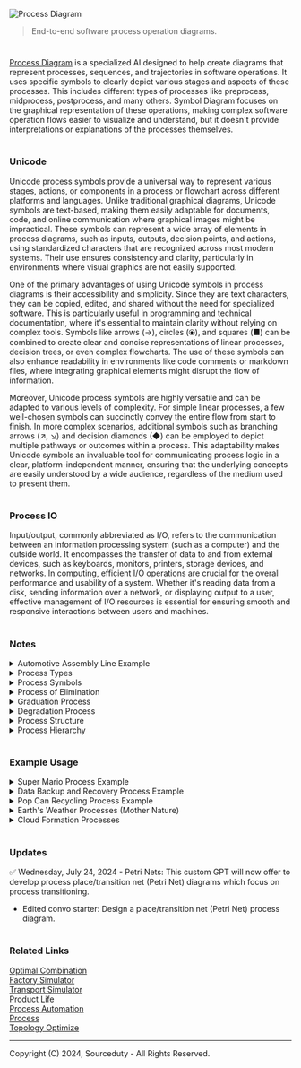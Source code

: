 ![Process Diagram](https://github.com/sourceduty/Process_Theory/assets/123030236/a42a22dc-0b99-4783-ab0a-fb40940841cd)

> End-to-end software process operation diagrams. 

#

[Process Diagram](https://chat.openai.com/g/g-BKPxbMYJD-process-diagram) is a specialized AI designed to help create diagrams that represent processes, sequences, and trajectories in software operations. It uses specific symbols to clearly depict various stages and aspects of these processes. This includes different types of processes like preprocess, midprocess, postprocess, and many others. Symbol Diagram focuses on the graphical representation of these operations, making complex software operation flows easier to visualize and understand, but it doesn't provide interpretations or explanations of the processes themselves.

#
### Unicode

Unicode process symbols provide a universal way to represent various stages, actions, or components in a process or flowchart across different platforms and languages. Unlike traditional graphical diagrams, Unicode symbols are text-based, making them easily adaptable for documents, code, and online communication where graphical images might be impractical. These symbols can represent a wide array of elements in process diagrams, such as inputs, outputs, decision points, and actions, using standardized characters that are recognized across most modern systems. Their use ensures consistency and clarity, particularly in environments where visual graphics are not easily supported.

One of the primary advantages of using Unicode symbols in process diagrams is their accessibility and simplicity. Since they are text characters, they can be copied, edited, and shared without the need for specialized software. This is particularly useful in programming and technical documentation, where it's essential to maintain clarity without relying on complex tools. Symbols like arrows (→), circles (⦿), and squares (■) can be combined to create clear and concise representations of linear processes, decision trees, or even complex flowcharts. The use of these symbols can also enhance readability in environments like code comments or markdown files, where integrating graphical elements might disrupt the flow of information.

Moreover, Unicode process symbols are highly versatile and can be adapted to various levels of complexity. For simple linear processes, a few well-chosen symbols can succinctly convey the entire flow from start to finish. In more complex scenarios, additional symbols such as branching arrows (↗, ↘) and decision diamonds (◆) can be employed to depict multiple pathways or outcomes within a process. This adaptability makes Unicode symbols an invaluable tool for communicating process logic in a clear, platform-independent manner, ensuring that the underlying concepts are easily understood by a wide audience, regardless of the medium used to present them.

#
### Process IO

Input/output, commonly abbreviated as I/O, refers to the communication between an information processing system (such as a computer) and the outside world. It encompasses the transfer of data to and from external devices, such as keyboards, monitors, printers, storage devices, and networks. In computing, efficient I/O operations are crucial for the overall performance and usability of a system. Whether it's reading data from a disk, sending information over a network, or displaying output to a user, effective management of I/O resources is essential for ensuring smooth and responsive interactions between users and machines.

#
### Notes

<details><summary>Automotive Assembly Line Example</summary>
<br>

```
Raw Material Input
|
Main Line
│
1. Chassis Assembly (CA)
│   ├── Steel Frame Production (SFP)
│   │   ├── Cutting and Shaping Steel (S1)
│   │   │   ├── Laser Cutter (LC)
│   │   │   ├── Press Brake (PB)
│   │   │   └── CNC Machine (CNC)
│   │   └── Assembling Frame Sections (S2)
│   │       ├── Welding Machine (WM)
│   │       └── Riveting Machine (RM)
│   ├── Axles Manufacturing (AM)
│   │   ├── Forging Axle Housings (A1)
│   │   │   ├── Forging Press (FP)
│   │   │   └── Heat Treatment Oven (HTO)
│   │   └── Machining Axle Shafts (A2)
│   │       ├── CNC Lathe (CNC-L)
│   │       └── Grinding Machine (GM)
│   ├── Suspension Components (SC)
│   │   ├── Producing Shock Absorbers (SCA1)
│   │   │   ├── Shock Absorber Machine (SAM)
│   │   │   └── Testing Equipment (TE)
│   │   └── Manufacturing Springs (SCA2)
│   │       ├── Spring Coiling Machine (SCM)
│   │       └── Heat Treatment Furnace (HTF)
│   └── Welding & Assembly (WA)
│       ├── Joining Frame Parts (W1)
│       │   ├── MIG Welder (MIG)
│       │   └── TIG Welder (TIG)
│       └── Installing Axles and Suspension (W2)
│           ├── Assembly Line (AL)
│           └── Hydraulic Press (HP)
│
↓ Continue to next process step
│
2. Engine Assembly (EA)
│   ├── Cylinder Block Casting (CBC)
│   │   ├── Melting and Pouring Metal (C1)
│   │   │   ├── Induction Furnace (IF)
│   │   │   └── Casting Molds (CM)
│   │   └── Shaping and Cooling Block (C2)
│   │       ├── CNC Machining Center (CNC-MC)
│   │       └── Cooling Racks (CR)
│   ├── Piston Manufacturing (PM)
│   │   ├── Casting Pistons (P1)
│   │   │   ├── Die Casting Machine (DCM)
│   │   │   └── Cooling and Removal Station (C&R)
│   │   └── Machining to Specifications (P2)
│   │       ├── CNC Milling Machine (CNC-M)
│   │       └── Measurement Equipment (ME)
│   ├── Crankshaft Machining (CM)
│   │   ├── Forging Crankshafts (CMA1)
│   │   │   ├── Crankshaft Forging Press (CFP)
│   │   │   └── Heat Treatment Oven (HTO)
│   │   └── Grinding and Balancing (CMA2)
│   │       ├── Crankshaft Grinding Machine (CGM)
│   │       └── Balancing Machine (BM)
│   ├── Camshaft Production (CP)
│   │   ├── Forging Camshafts (C1)
│   │   │   ├── Camshaft Forging Press (CFP)
│   │   │   └── Heat Treatment Oven (HTO)
│   │   └── Precision Machining (C2)
│   │       ├── CNC Lathe (CNC-L)
│   │       └── Grinding Machine (GM)
│   └── Engine Block Assembly (EBA)
│       ├── Assembling Engine Components (E1)
│       │   ├── Assembly Line (AL)
│       │   └── Torque Wrench (TW)
│       └── Installing Pistons and Crankshaft (E2)
│           ├── Engine Stand (ES)
│           └── Hydraulic Lift (HL)
│
↓ Continue to next process step
│
3. Transmission & Drivetrain Assembly (TDA)
│   ├── Gearbox Production (GP)
│   │   ├── Casting and Machining Gears (G1)
│   │   │   ├── Gearbox Casting Machine (GCM)
│   │   │   └── CNC Gear Machining (CNC-GM)
│   │   └── Assembling Gearbox Components (G2)
│   │       ├── Assembly Line (AL)
│   │       └── Torque Wrench (TW)
│   ├── Clutch Manufacturing (CM)
│   │   ├── Producing Clutch Discs (C1)
│   │   │   ├── Clutch Disc Press (CDP)
│   │   │   └── CNC Machining (CNC-M)
│   │   └── Assembling Clutch Mechanisms (C2)
│   │       ├── Clutch Assembly Station (CAS)
│   │       └── Hydraulic Press (HP)
│   ├── Driveshaft Assembly (DA)
│   │   ├── Manufacturing Driveshafts (D1)
│   │   │   ├── Driveshaft Lathe (DSL)
│   │   │   └── Balancing Machine (BM)
│   │   └── Assembling Driveshaft Components (D2)
│   │       ├── Assembly Line (AL)
│   │       └── Hydraulic Press (HP)
│   └── Transmission Installation (TI)
│       ├── Mounting Gearbox and Clutch (T1)
│       │   ├── Engine Hoist (EH)
│       │   └── Hydraulic Lift (HL)
│       └── Connecting Driveshaft (T2)
│           ├── Driveshaft Alignment Tool (DAT)
│           └── Torque Wrench (TW)
│
↓ Continue to next process step
│
4. Engine Assembly with Chassis (EAC)
│       ├── Mounting Engine to Chassis (ME)
│       ├── Aligning Engine and Transmission (E1)
│       │   ├── Alignment Tool (AT)
│       │   └── Engine Hoist (EH)
│       └── Securing with Mounting Brackets (E2)
│           ├── Bolting Tool (BT)
│           └── Torque Wrench (TW)
│
↓ Continue to next process step
│
5. Transmission & Drivetrain Assembly with Chassis (TDAC)
│       ├── Integrating Transmission with Chassis (ITC)
│       ├── Connecting Transmission to Engine (I1)
│       │   ├── Alignment Tool (AT)
│       │   └── Engine Hoist (EH)
│       └── Ensuring Proper Alignment (I2)
│           ├── Alignment Gauge (AG)
│           └── Measuring Tools (MT)
│
↓ Continue to next process step
│
6. Body Assembly (BA)
│   ├── Panel Stamping (PS)
│   │   ├── Shaping Metal Panels (P1)
│   │   │   ├── Stamping Press (SP)
│   │   │   └── Die Cutter (DC)
│   │   └── Inspecting Stamped Panels (P2)
│   │       ├── Inspection Station (IS)
│   │       └── Measuring Tools (MT)
│   ├── Door Manufacturing (DM)
│   │   ├── Assembling Door Frames (D1)
│   │   │   ├── Door Frame Assembly Line (DFAL)
│   │   │   └── Welding Machine (WM)
│   │   └── Installing Door Mechanisms (D2)
│   │       ├── Mechanism Installation Station (MIS)
│   │       └── Hydraulic Press (HP)
│   ├── Roof Installation (RI)
│   │   ├── Shaping Roof Panels (R1)
│   │   │   ├── Stamping Press (SP)
│   │   │   └── Die Cutter (DC)
│   │   └── Mounting Roof to Body (R2)
│   │       ├── Assembly Line (AL)
│   │       └── Riveting Machine (RM)
│   ├── Window Installation (WI)
│   │   ├── Cutting Window Glass (W1)
│   │   │   ├── Glass Cutter (GC)
│   │   │   └── Polishing Station (PS)
│   │   └── Installing Windows in Body (W2)
│   │       ├── Installation Station (IS)
│   │       └── Adhesive Applicator (AA)
│   └── Body Shell Assembly (BSA)
│       ├── Joining Body Panels (B1)
│       │   ├── Assembly Line (AL)
│       │   └── Riveting Machine (RM)
│       └── Aligning and Securing Shell (B2)
│           ├── Alignment Tool (AT)
│           └── Bolting Tool (BT)
│
↓ Continue to next process step
│
7. Body Assembly with Chassis (BAC)
│       ├── Merging Body with Chassis (MBC)
│       ├── Mounting Body to Frame (M1)
│       │   ├── Lift Table (LT)
│       │   └── Bolting Tool (BT)
│       └── Securing with Bolts and Fasteners (M2)
│           ├── Bolting Tool (BT)
│           └── Torque Wrench (TW)
│
↓ Continue to next process step
│
8. Paint Assembly (PA)
│   ├── Surface Preparation (SP)
│   │   ├── Cleaning and Sanding Body (S1)
│   │   │   ├── Sanding Machine (SM)
│   │   │   └── Cleaning Station (CS)
│   │   └── Applying Primer (S2)
│   │       ├── Primer Spray Booth (PSB)
│   │       └── Drying Oven (DO)
│   ├── Primer Application (PA)
│   │   ├── Spraying Primer Coats (P1)
│   │   │   ├── Spray Gun (SG)
│   │   │   └── Spray Booth (SB)
│   │   └── Drying and Sanding Primer (P2)
│   │       ├── Drying Oven (DO)
│   │       └── Sanding Machine (SM)
│   ├── Color Coating (CC)
│   │   ├── Applying Base Coat Paint (C1)
│   │   │   ├── Spray Gun (SG)
│   │   │   └── Spray Booth (SB)
│   │   └── Ensuring Even Coverage (C2)
│   │       ├── Inspection Station (IS)
│   │       └── Measuring Tools (MT)
│   ├── Clear Coat Application (CCA)
│   │   ├── Spraying Clear Coat (C1)
│   │   │   ├── Spray Gun (SG)
│   │   │   └── Spray Booth (SB)
│   │   └── Ensuring Gloss Finish (C2)
│   │       ├── Gloss Meter (GM)
│   │       └── Inspection Station (IS)
│   └── Paint Polishing (PP)
│       ├── Buffing and Polishing Paint (P1)
│       │   ├── Buffing Machine (BM)
│       │   └── Polishing Machine (PM)
│       └── Inspecting for Flaws (P2)
│           ├── Inspection Station (IS)
│           └── Measuring Tools (MT)
│
↓ Continue to next process step
│
9. Electrical & Interior Assembly (EIA)
│   ├── Wiring Harness Assembly (WHA)
│   │   ├── Assembling Electrical Wiring (W1)
│   │   │   ├── Wiring Assembly Machine (WAM)
│   │   │   └── Testing Equipment (TE)
│   │   └── Installing Wiring Harnesses (W2)
│   │       ├── Installation Station (IS)
│   │       └── Connector Tool (CT)
│   ├── Battery Installation (BI)
│   │   ├── Mounting Battery (B1)
│   │   │   ├── Battery Lift (BL)
│   │   │   └── Mounting Tools (MT)
│   │   └── Connecting Battery Wires (B2)
│   │       ├── Wiring Tool (WT)
│   │       └── Electrical Tester (ET)
│   ├── Seat Manufacturing (SM)
│   │   ├── Producing Seat Frames (S1)
│   │   │   ├── Frame Welding Machine (FWM)
│   │   │   └── CNC Machining (CNC-M)
│   │   └── Upholstering Seats (S2)
│   │       ├── Upholstery Sewing Machine (USM)
│   │       └── Upholstery Cutting Machine (UCM)
│   ├── Dashboard Assembly (DA)
│   │   ├── Assembling Dashboard Components (D1)
│   │   │   ├── Assembly Line (AL)
│   │   │   └── Tooling Station (TS)
│   │   └── Installing Dashboard in Vehicle (D2)
│   │       ├── Installation Tool (IT)
│   │       └── Alignment Tools (AT)
│   ├── Upholstery Cutting (UC)
│   │   ├── Cutting Fabric for Interiors (U1)
│   │   │   ├── Fabric Cutter (FC)
│   │   │   └── Cutting Table (CT)
│   │   └── Preparing Upholstery Panels (U2)
│   │       ├── Upholstery Cutting Machine (UCM)
│   │       └── Preparation Station (PS)
│   └── Interior Assembly (IA)
│       ├── Installing Seats and Trim (I1)
│       │   ├── Installation Tools (IT)
│       │   └── Assembly Line (AL)
│       └── Completing Interior Fit-out (I2)
│           ├── Interior Assembly Tools (IAT)
│           └── Final Fitment Station (FFS)
│
↓ Continue to next process step
│
10. Final Assembly & Quality Control (FAQC)
    ├── Component Assembly (CA)
    │   ├── Installing Remaining Components (C1)
    │   │   ├── Assembly Line (AL)
    │   │   └── Tooling Station (TS)
    │   └── Finalizing All Assemblies (C2)
    │       ├── Inspection Tools (IT)
    │       └── Assembly Verification Station (AVS)
    ├── Alignment & Calibration (A&C)
    │   ├── Aligning Wheels and Suspension (A1)
    │   │   ├── Alignment Machine (AM)
    │   │   └── Suspension Calibration Tool (SCT)
    │   └── Calibrating Systems (A2)
    │       ├── Calibration Equipment (CE)
    │       └── Testing Tools (TT)
    ├── System Testing (ST)
    │   ├── Testing Electrical Systems (S1)
    │   │   ├── Electrical Tester (ET)
    │   │   └── Diagnostic Tool (DT)
    │   └── Running Engine and Transmission Tests (S2)
    │       ├── Engine Test Stand (ETS)
    │       └── Transmission Tester (TT)
    └── Quality Inspection (QI)
        ├── Inspecting for Defects (Q1)
        │   ├── Inspection Station (IS)
        │   └── Quality Measurement Tools (QMT)
        └── Conducting Final Quality Check (Q2)
            ├── Quality Assurance Tools (QAT)
            └── Final Inspection Station (FIS)
            |
            Completed Vehicle (Output)
```

<br>    
</details>

<details><summary>Process Types</summary>
<br>


| Simple Processes      | Complex Processes                                           |
|-----------------------|-------------------------------------------------------------|
| Sorting               | Machine learning model training                            |
| Filtering             | Complex algorithm optimization                              |
| Summation             | System integration                                         |
| Counting              | Distributed computing                                      |
| Searching             | Data mining                                                 |
| Conversion            | Natural language processing                                |
| Basic arithmetic ops  | Image processing and computer vision                        |
| Copying               | Simulation modeling                                        |
| Concatenation         | Cryptographic operations                                   |
| Validation            | Large-scale data analytics                                 |
| Batch Processing      | Real-time Processing                                        |
| Sequential Processing | Interactive Processing                                     |
| Transaction Processing| Multithreading                                              |
|                       | Multiprocessing                                             |
|                       | Time Sharing                                                |
|                       | Distributed Processing                                     |
|                       | Parallel Processing                                        |


<br>    
</details>

<details><summary>Process Symbols</summary>
<br>

These symbols can be combined and expanded to create complex diagrams that depict the flow of activities, decisions, and interactions within a software input and output process.

| Symbol | Name                 | Hex Code | Description                                                                 | Example                   |
|--------|----------------------|----------|-----------------------------------------------------------------------------|---------------------------|
| →      | Process              | U+2192   | Represents a single, linear progression from one step to the next.           | 0 → 1 → 2 → 3 → 4         |
| ⇄      | Multiprocess         | U+21C4   | Indicates interaction or synchronization between multiple parallel activities.| 0/0 ⇄ 1/1 ⇉ 2/2           |
| ⇉      | Parallel Process     | U+21C9   | Represents a separated interaction between parallel processes.               | 0/0 ⇄ 1/1 ⇉ 2/2           |
| ↝      | Preprocess           | U+219D   | Represents an initial setup or preparation step before the main process.     | 0 ↝ 1                     |
| ↯      | Midprocess           | U+21AF   | Indicates an intermediate step within the overall process.                   | 1 ↯ 2                     |
| ↦      | Postprocess          | U+21A6   | Represents a step that occurs after the main process, usually for finalization.| 4 ↦ 5                    |
| ↺      | Reprocess            | U+21BA   | Indicates that a step is being revisited or iterated upon.                   | 3 ↺                        |
| ⇄      | Alternating Process  | U+21C4   | Represents steps that alternate or switch between different paths.           | (3 ⇄ 4)                   |
| ⇢      | Subprocesses         | U+21E2   | Represents a hierarchical structure, with a main process broken into subprocesses.| 0 ⇢ 1 ⇢ 2 ⇢ 3         |
| ↗ ↙    | Process Interception | U+2197, U+2199 | Indicates branching or decisions within the process, leading to different paths.| 2 ↗ 3 ↙ 4          |
| ↷      | Optional Process     | U+21B7   | Indicates a step that may or may not be executed based on certain conditions.| 3 ↷                        |
| ↭      | Joint Process        | U+21AD   | Represents the convergence of multiple paths or activities into a single path.| (3 ↭ 4)                  |
| ⇅      | Vertical Process     | U+21C5   | Indicates vertical interaction or movement between steps.                    |                           |
| ⇆      | Bidirectional Process| U+21C6   | Represents a process that can move in either direction between steps.        |                           |
| ⇇      | Backward Process     | U+21C7   | Represents a process that moves backward or reverses.                        |                           |
| ⇈      | Ascending Process    | U+21C8   | Represents an upward progression in the process.                             |                           |
| ⇊      | Descending Process   | U+21CA   | Represents a downward progression in the process.                            |                           |
| ↪      | Rightward Hook       | U+21AA   | Indicates a process that hooks or moves rightward after a step.              | Step 2 ↪ Step 3           |
| ↩      | Leftward Hook        | U+21A9   | Indicates a process that hooks or moves leftward after a step.               | Step 3 ↩ Step 2           |
| ⇋      | Leftward Double Arrow| U+21CB   | Indicates a two-way interaction where the process can move leftward and return.| 4 ⇋ 3                     |
| ⇌      | Rightward Double Arrow| U+21CC  | Indicates a two-way interaction where the process can move rightward and return.| 3 ⇌ 4                     |
| ⤴      | Topward Arrow        | U+2934   | Represents a process that moves upward from a lower level.                   | 2 ⤴ 3                     |
| ⤵      | Downward Arrow       | U+2935   | Represents a process that moves downward from an upper level.                | 3 ⤵ 2                     |
| ↻      | Clockwise Process    | U+21BB   | Indicates a process that follows a clockwise loop or cycle.                  | Step ↻                     |
| ↶      | Counterclockwise Process | U+21B6| Indicates a process that follows a counterclockwise loop or cycle.           | Step ↶                     |
| ⬌      | Horizontal Arrow     | U+2B0C   | Represents a process that moves horizontally between two points.             | Point A ⬌ Point B         |
| ⬍      | Vertical Arrow       | U+2B0D   | Represents a process that moves vertically between two points.               | Point A ⬍ Point B         |
| ⤢      | Rightward Diagonal Arrow | U+2932| Represents a process moving diagonally upward and rightward.                 | A ⤢ B                     |
| ⤣      | Leftward Diagonal Arrow | U+2933| Represents a process moving diagonally upward and leftward.                  | A ⤣ B                     |
| ⤡      | Rightward Diagonal Arrow Down | U+2931 | Represents a process moving diagonally downward and rightward.              | A ⤡ B                     |
| ⤤      | Leftward Diagonal Arrow Down | U+2934 | Represents a process moving diagonally downward and leftward.              | A ⤤ B                     |
| ⇜      | Leftward Squiggly Arrow | U+21DC | Represents a process with a more complex or indirect leftward movement.     | Start ⇜ Finish            |
| ⇝      | Rightward Squiggly Arrow | U+21DD | Represents a process with a more complex or indirect rightward movement.    | Start ⇝ Finish            |

<br>    
</details>

<details><summary>Process of Elimination</summary>
<br>

The "Process of Elimination" is represented by a sequence of steps starting with identifying potential candidates. These candidates are then evaluated based on specific criteria. As part of a divergent process, each candidate is subsequently processed individually. The results from each are reviewed, culminating in a final decision. This methodical approach helps in systematically narrowing down options to reach a definitive conclusion.

```
Start → Identify Candidates ↝ Evaluate Candidates
⬇
Process Candidate 1 → Review Candidate 1 Results ↯ 
Process Candidate 2 → Review Candidate 2 Results ↯ 
Process Candidate 3 → Review Candidate 3 Results ↯ 
Process Candidate 4 → Review Candidate 4 Results ↯ 
Process Candidate 5 → Review Candidate 5 Results ↯ 
Process Candidate 6 → Review Candidate 6 Results ↯ 
Process Candidate 7 → Review Candidate 7 Results ↯ 
Process Candidate 8 → Review Candidate 8 Results ↯ 
Process Candidate 9 → Review Candidate 9 Results ↯ 
Process Candidate 10 → Review Candidate 10 Results
⬇
Compare All Candidates ↷
⬇
Final Decision ↗ Notify Selected Candidate ↦ End Process ⇶
```

<br>    
</details>

<details><summary>Graduation Process</summary>
<br>

The graduation process typically involves a series of structured stages that mark the transition of students from one academic level to another, culminating in a formal ceremony. This process begins with the preprocess of meeting academic requirements, followed by application for graduation. After approval, the midprocess involves preparations for the ceremony, including gown rental and invitations. The postprocess is the graduation ceremony itself, and finally, there is an optional process for attending graduation parties or events.

```
Start → Academic Requirements
⬇
↝ Complete Required Courses
   ↝ Submit Assignments
   ↝ Pass Exams
   ↝ Fulfill Attendance
   ↝ Complete Capstone Project
⬇
Application for Graduation → Submit Graduation Application → Pay Graduation Fees → Confirm Eligibility
⬇
Ceremony Preparation ↯ Order Cap and Gown → Send Invitations → Arrange Travel Plans → Rehearsal
⬇
Graduation Ceremony ↦ Check-in at Venue → Line Up for Ceremony → Walk Across the Stage → Receive Diploma → Official Photos
⬇
Graduation Parties ↷ Attend Family Celebration → Join Friends’ Gathering → Participate in School’s After-Party → Optional Alumni Event
⬇
End Process ⇶
```

<br>    
</details>

<details><summary>Degradation Process</summary>
<br>

The degradation process refers to the decline or reduction in quality, effectiveness, or condition of a software system over time, typically due to factors like system use, environmental conditions, or lack of maintenance. Initially, the system operates optimally (preprocess). Over time, performance may begin to decline (midprocess), and without intervention, the system may reach a critical point of degradation (postprocess). Recovery efforts (reprocess) can be initiated if the degradation is detected early enough.

Battery degradation in electric vehicles (EVs) is a process where the battery's capacity to hold charge diminishes over time due to repeated charge and discharge cycles. The process starts with the initial operation of the battery at full capacity (preprocess). As the vehicle is used and the battery undergoes cycles, its capacity gradually decreases (midprocess). Eventually, the battery may reach a stage where it can no longer support the vehicle's range requirements (postprocess). At this stage, battery management strategies or replacement (reprocess) can be considered to restore functionality.

```
Initial Operation (↝) → Capacity Decrease (↯) → Range Inadequacy (↦) → Management/Replacement (↺)
```

<br>    
</details>

<details><summary>Process Structure</summary>
<br>

The structure of a process in software or systems engineering is designed to outline the sequential and logical order of tasks required to accomplish a specific goal. This structure often represents the flow of data and control through various stages of operation, clearly delineating the start, intermediate steps, and end of the process. It includes a series of actions or operations that may involve decision-making branches, parallel execution paths, and loops, which are strategically organized to optimize performance, maintainability, and scalability. The effective structuring of these processes is critical for ensuring that the system operates smoothly and meets its designated outcomes efficiently.

Process structure can be categorized into various levels and types, each serving distinct roles within a larger system. At the most basic level, simple processes like sorting or filtering involve straightforward, linear sequences of steps. More complex processes, such as distributed computing or machine learning model training, incorporate multiple layers that may include subprocesses and require sophisticated coordination mechanisms. Types of processes vary widely, ranging from sequential and batch processing to real-time and interactive processing. Additionally, processes can be synchronous, executing steps in a strict order, or asynchronous, allowing steps to occur independently. Understanding and designing these levels and types appropriately is essential for crafting systems that are robust, flexible, and capable of handling the demands of varied operational environments.

<br>    
</details>

<details><summary>Process Hierarchy</summary>
<br>

Process hierarchy levels and types are fundamental concepts in both software development and systems engineering, providing a structured approach to managing complex operations. At the highest level, processes may be broadly categorized into main processes, subprocesses, and auxiliary processes, each serving specific roles within the overall system. Main processes are the core functional tasks that drive the primary objectives of the system. Subprocesses break down these main tasks into smaller, more manageable units that are easier to develop, maintain, and troubleshoot. Auxiliary processes include support tasks such as logging, monitoring, and configuration, which are essential for the smooth operation but are not directly involved in the primary functional flow.

#

Here's a hierarchical representation of a complex process, utilizing the specific symbols to denote different stages and types of processes:

```
Complex Process (⇄)
   |
   ├── Preprocess (↝)
   |     ├── Data Collection (→)
   |     └── Data Cleaning (→)
   |
   ├── Main Processing (↯)
   |     ├── Distributed Computing (⇅)
   |     │     ├── Load Balancing (→)
   |     │     └── Parallel Processing (⫸)
   |     |
   |     ├── Machine Learning Model Training (↻)
   |     │     ├── Data Preprocessing (⇢)
   |     │     ├── Model Fitting (⇉)
   |     │     └── Model Validation (↷)
   |     |
   |     └── System Integration (⇈)
   |           ├── API Integration (→)
   |           └── Testing and Quality Assurance (⇛)
   |
   └── Postprocess (↦)
         ├── Data Visualization (→)
         └── Reporting (→)
```

This structure exemplifies the complexity and depth of operations that can be part of a complex software process, illustrating the use of multiple process types to achieve comprehensive results.

<br>    
</details>

#
### Example Usage

<details><summary>Super Mario Process Example</summary>
<br>

In the Super Mario process diagram, the player begins at the start of Level 1-1 and moves right. Along the way, they encounter various challenges such as Goombas, which can be defeated by jumping on them, and blocks that may contain power-ups or coins. The player may collect these power-ups to grow or gain additional abilities. They must also navigate gaps by jumping over them, with the risk of losing a life if they fall. The goal is to reach the flagpole at the end of the level, marking the level's completion and allowing the player to proceed to the next level. Throughout the level, the player must skillfully manage these obstacles to advance successfully.

```
Start
  |
  V
Level 1-1
  |
  +--> Player moves right
  |
  +--> Player encounters Goomba
  |     |
  |     +--> Player jumps on Goomba
  |     |     |
  |     |     +--> Goomba defeated
  |     |     |
  |     |     +--> Continue
  |     |
  |     +--> Player hits Goomba
  |           |
  |           +--> Player loses a life
  |           |
  |           +--> Continue (if lives > 0)
  |
  +--> Player encounters blocks
  |     |
  |     +--> Player hits block
  |           |
  |           +--> Power-up appears (e.g., mushroom)
  |           |     |
  |           |     +--> Player collects power-up
  |           |           |
  |           |           +--> Player grows (if mushroom)
  |           |           |
  |           |           +--> Player gains fire power (if fire flower)
  |           |
  |           +--> Coin appears
  |                 |
  |                 +--> Player collects coin
  |
  +--> Player encounters gap
  |     |
  |     +--> Player jumps over gap
  |           |
  |           +--> Successful jump
  |           |
  |           +--> Fall into gap
  |                 |
  |                 +--> Player loses a life
  |                 |
  |                 +--> Continue (if lives > 0)
  |
  +--> Player reaches flagpole
        |
        +--> Player jumps on flagpole
        |
        +--> Level complete
        |
        +--> Proceed to next level
```

<br>    
</details>

<details><summary>Data Backup and Recovery Process Example</summary>
<br>

1. Preprocess: Check if backup is needed (↝).
2. Parallel Process: Back up databases and user files simultaneously (⫸).
3. Process: Verify integrity of backups (→).
4. Conditional Process: If verification fails, reprocess backup (⇏).
5. Reprocess: Redo backup process (↺).
6. Optional Process: Notify admin if multiple failures occur (↷).
7. Postprocess: Log completion (↦).

Diagram:

```
↝ Check backup needed ⫸ [Back up databases ⇆ Back up user files] → Verify backups ⇏ {If fail} ↺ Redo backup ↷ Notify admin (optional) → ↦ Log completion
```

<br>    
</details>

<details><summary>Pop Can Recycling Process Example</summary>
<br>

The recycling process for old pop cans into aluminum casting products begins with the collection of used cans, which serves as a crucial preprocessing step. Once collected, these cans undergo sorting based on material type to ensure only aluminum cans proceed to the next stages. After sorting, the cans are shredded into smaller pieces, followed by the removal of paints and other coatings, preparing them for melting. The clean aluminum shreds are then melted and formed into aluminum ingots, a key transformation point in the process. Subsequent steps include a detailed quality check of the ingots to ensure they meet required specifications. The approved ingots are then used in the manufacturing of various aluminum casting products. A final post-process quality assurance step ensures that the finished products are of high quality before they are distributed to the market. This process not only recycles waste effectively but also contributes to the sustainable production of aluminum products.

```
Collection of used pop cans ↝
   ↓
Sorting of cans based on material type →
   ↓
Shredding of aluminum cans →
   ↓
Removal of paint and other coatings →
   ↓
Melting of shredded aluminum →
   ↓
Formation of aluminum ingots ↯
   ↓
Quality checking of ingots ⇢
   ↓
Manufacturing of aluminum casting products from ingots →
   ↓
Final quality assurance of products ↦
   ↓
Distribution of finished products →
```

<br>    
</details>

<details><summary>Earth's Weather Processes (Mother Nature)</summary>
<br>

Weather processes on Earth are complex and driven by interactions between the atmosphere, oceans, land surfaces, and the sun. These processes influence global climate patterns and are crucial for understanding weather phenomena. The following diagram captures some of the fundamental weather processes that occur in a cyclical manner across the globe.

#### Weather Process Diagram

```
[Sun's Radiation (→) Heating of Earth's Surface (→) Evaporation (↝) Condensation (↯) Cloud Formation (↦) Precipitation (↺) Runoff (→) Collection in Water Bodies (→) Cycle Repeats]

Preprocess: Evaporation (↝)
Midprocess: Condensation (↯)
Postprocess: Cloud Formation (↦)
Reprocess: Precipitation (↺)

1. Sun's Radiation (→) Heating of Earth's Surface
2. Heating of Earth's Surface (→) Evaporation
3. Evaporation (↝) Condensation
4. Condensation (↯) Cloud Formation
5. Cloud Formation (↦) Precipitation
6. Precipitation (↺) Runoff
7. Runoff (→) Collection in Water Bodies
8. Collection in Water Bodies (→) Cycle Repeats
```

#### Summary

The diagram illustrates the continuous cycle of weather processes driven by the sun's energy. Starting with the heating of Earth's surface, water evaporates, condenses to form clouds, and precipitates back to the surface. The runoff collects in water bodies, and the cycle repeats, maintaining the balance of the Earth's weather systems. This cyclical process is fundamental to the distribution of water and the regulation of climate across the planet.

<br>    
</details>

<details><summary>Cloud Formation Processes</summary>
<br>

There are several primary types of clouds: Cumulus, Stratus, Cirrus, and Nimbus. Each type has unique characteristics and formation processes.

#### Cumulus Cloud Formation

Description: Cumulus clouds are fluffy, white clouds with a flat base, often seen during fair weather. They form through the process of convection.

```
[Surface Heating (→) Rising Warm Air (→) Cooling (↝) Condensation (↯) Cumulus Cloud Formation]

Preprocess: Cooling (↝)
Midprocess: Condensation (↯)

1. Surface Heating (→) Rising Warm Air
2. Rising Warm Air (→) Cooling
3. Cooling (↝) Condensation
4. Condensation (↯) Cumulus Cloud Formation
```

#### Stratus Cloud Formation

Description: Stratus clouds are low, gray clouds that cover the sky like a blanket, often resulting in overcast conditions. They form from the gradual lifting of a large air mass.

```
[Large Air Mass (→) Gradual Lifting (→) Cooling (↝) Condensation (↯) Stratus Cloud Formation]

Preprocess: Cooling (↝)
Midprocess: Condensation (↯)

1. Large Air Mass (→) Gradual Lifting
2. Gradual Lifting (→) Cooling
3. Cooling (↝) Condensation
4. Condensation (↯) Stratus Cloud Formation
```

#### Cirrus Cloud Formation

Description: Cirrus clouds are high, wispy clouds composed of ice crystals. They form at high altitudes where temperatures are very low.

```
[High Altitude (→) Low Temperature (→) Ice Crystal Formation (↝) Cirrus Cloud Formation]

Preprocess: Ice Crystal Formation (↝)

1. High Altitude (→) Low Temperature
2. Low Temperature (→) Ice Crystal Formation
3. Ice Crystal Formation (↝) Cirrus Cloud Formation
```


#### Nimbus Cloud Formation

Description: Nimbus clouds are thick, dark clouds that produce continuous rain or snow. They are often associated with stormy weather and are typically low-level clouds.

```
[Moisture Accumulation (→) Cooling (↝) Condensation (↯) Thickening Cloud Layer (→) Nimbus Cloud Formation (↺) Precipitation]

Preprocess: Cooling (↝)
Midprocess: Condensation (↯)
Reprocess: Precipitation (↺)

1. Moisture Accumulation (→) Cooling
2. Cooling (↝) Condensation
3. Condensation (↯) Thickening Cloud Layer
4. Thickening Cloud Layer (→) Nimbus Cloud Formation
5. Nimbus Cloud Formation (↺) Precipitation
```

#### Summary

These diagrams illustrate the formation processes of different types of clouds, each with distinct characteristics and mechanisms. From the convection-driven cumulus clouds to the ice-crystal-based cirrus clouds, understanding these processes helps in predicting weather patterns and phenomena.

<br>    
</details>

#
### Updates

✅ Wednesday, July 24, 2024 - Petri Nets: This custom GPT will now offer to develop process place/transition net (Petri Net) diagrams which focus on process transitioning.
- Edited convo starter: Design a place/transition net (Petri Net) process diagram.

#
### Related Links

[Optimal Combination](https://chat.openai.com/g/g-fiUGKO06I-optimal-combination)
<br>
[Factory Simulator](https://chat.openai.com/g/g-tYRlt7b2g-factory-simulator)
<br>
[Transport Simulator](https://chat.openai.com/g/g-TuP3NAsRB-transport-simulator)
<br>
[Product Life](https://chat.openai.com/g/g-EP0GL7BfP-product-life)
<br>
[Process Automation](https://chat.openai.com/g/g-BCcGUvggx-process-automation)
<br>
[Process](https://github.com/sourceduty/Process)
<br>
[Topology Optimize](https://github.com/sourceduty/Topology_Optimize)

***
Copyright (C) 2024, Sourceduty - All Rights Reserved.
